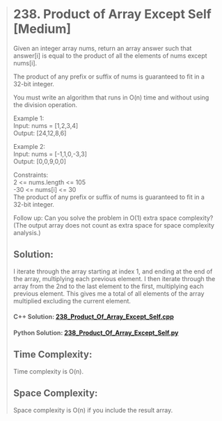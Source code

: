 > # 238. Product of Array Except Self [Medium]
>Given an integer array nums, return an array answer such that answer[i] is equal to the product of all the elements of nums except nums[i].
>
>The product of any prefix or suffix of nums is guaranteed to fit in a 32-bit integer.
>
>You must write an algorithm that runs in O(n) time and without using the division operation.
>
>Example 1:  
>Input: nums = [1,2,3,4]  
>Output: [24,12,8,6]  
>
>Example 2:  
>Input: nums = [-1,1,0,-3,3]  
>Output: [0,0,9,0,0]  
>
>Constraints:  
>2 <= nums.length <= 105  
>-30 <= nums[i] <= 30  
>The product of any prefix or suffix of nums is guaranteed to fit in a 32-bit integer.
>
>Follow up: Can you solve the problem in O(1) extra space complexity? (The output array does not count as extra space for space complexity analysis.)
>
> ## Solution:
> I iterate through the array starting at index 1, and ending at the end of the array, multiplying each previous element. I then iterate through the array from the 2nd to the last element to the first, multiplying each previous element. This gives me a total of all elements of the array multiplied excluding the current element.
> #### C++ Solution: [238_Product_Of_Array_Except_Self.cpp](/c++/238_Product_Of_Array_Except_Self.cpp)
> #### Python Solution: [238_Product_Of_Array_Except_Self.py](/python/238_Product_Of_Array_Except_Self.py)
>
> ## Time Complexity:
> Time complexity is O(n).
>
> ## Space Complexity:
> Space complexity is O(n) if you include the result array.